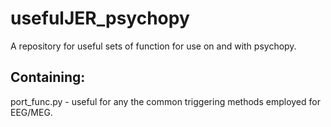 # usefulJER_psychopy
A repository for useful sets of function for use on and with psychopy.

## Containing:
port_func.py - useful for any the common triggering methods employed for EEG/MEG.
